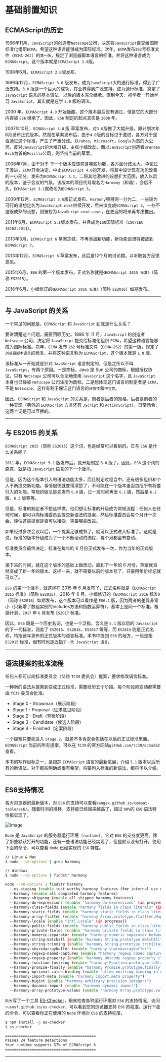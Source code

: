 # 基础前置知识

## ECMAScript的历史

1996年11月，`JavaScript`的创造者`Netscape`公司，决定将`JavaScript`提交给国际标准化组织`ECMA`，希望这种语言能够成为国际标准。次年，`ECMA`发布`262`号标准文件（`ECMA-262`）的`第一版`，规定了浏览器脚本语言的标准，并将这种语言成为`ECMAScript`。这个版本就是`ECMAScript 1.0`版。

1998年6月，`ECMAScript 2.0`版发布。

1999年12月，`ECMAScript 3.0` 版发布，成为`JavaScript`大的通行标准，得到了广泛支持。`3.0` 版是一个巨大的成功，在业界得到广泛支持，成为通行标准，奠定了 `JavaScript` 语言的基本语法，以后的版本完全继承。直到今天，初学者一开始学习 `JavaScript`，其实就是在学 `3.0` 版的语法。

2000 年，`ECMAScript 4.0` 开始酝酿。这个版本最后没有通过，但是它的大部分内容被 `ES6` 继承了。因此，`ES6` 制定的起点其实是 `2000` 年。

2007年10月，`ECMAScript 4.0` 版 草案发布，对`3.0`版做了大幅升级，原计划次年8月发布正式版本。然而在草案发布后，由于`4.0`版的目标过于激进，各方对于是否通过这个标准，产生了严重分歧。以`Yahoo`，`Microsoft`，`Google`为首的大公司，反对`JavaScript`的大幅升级，主张小幅改动，而以`JavaScript`创造者`Brendan Eich`为首的`Mozilla`公司，则坚持当前的草案。

2008年7月，由于对于 下一个版本应该包含哪些功能，各方面分歧太大，争论过于激进，`ECMA`开会决定，中止`ECMAScript 4.0`的开发，将其中设计现有功能改善的一小部分，发布为`ECMAScript 3.1`，二将其他激进的设想扩大范围，放入以后的版本，鉴于会议的气氛，该版本的项目代号取名为`Harmony`（和谐），会后不久，`ECMAScript 3.1`就改名为`ECMAScript 5`。

2009年12月，`ECMAScript 5.0`版正式发布。`Harmony`项目则一分为二，一些较为可行的设想定名为`JavaScript.next`继续开发，后来演变成`ECMAScript 6`，一些不是很成熟的设想，则被视为`JavaScript.next.next`，在更远的将来再考虑推出。

2011年6月，`ECMAScript 5.1`版本发布，并且成为`ISO`国际标准（`ISO/IEC 16262:2011`）。

2013年3月，`ECMAScript 6` 草案冻结，不再添加新功能，新功能设想将被放到 `ECMAScript 7`。

2013年12月，`ECMAScript 6` 草案发布，此后是12个月的讨论期，以听取各方反馈意见。

2015年6月，`ES6` 的第一个版本发布，正式名称就是`《ECMAScript 2015 标准》`（简称 `ES2015`）。

2016年6月，小幅修订的`《ECMAScript 2016 标准》`（简称 `ES2016`）如期发布。

---

## 与 JavaScript 的关系

一个常见的问题是，`ECMAScript` 和 `JavaScript` 到底是什么关系？

要讲清楚这个问题，需要回顾历史。1996 年 11 月，`JavaScript` 的创造者 `Netscape` 公司，决定将 `JavaScript` 提交给标准化组织 `ECMA`，希望这种语言能够成为国际标准。次年，`ECMA` 发布 `262` 号标准文件（`ECMA-262`）的第一版，规定了`浏览器脚本语言`的标准，并将这种语言称为 `ECMAScript`，这个版本就是 `1.0` 版。

该标准从一开始就是针对 `JavaScript` 语言制定的，但是之所以不叫 `JavaScript`，有两个原因。一是商标，Java 是 Sun 公司的商标，根据授权协议，只有 `Netscape` 公司可以合法地使用 `JavaScript` 这个名字，且 `JavaScript` 本身也已经被 `Netscape` 公司注册为商标。二是想体现这门语言的制定者是 `ECMA`，不是 `Netscape`，这样有利于保证这门语言的`开放性`和`中立性`。

因此，`ECMAScript` 和 `JavaScript` 的关系是，前者是后者的规格，后者是前者的一种实现（另外的 `ECMAScript` 方言还有 `JScript` 和 `ActionScript`）。日常场合，这两个词是可以互换的。

---

## 与 ES2015 的关系

`ECMAScript 2015`（简称 `ES2015`）这个词，也是经常可以看到的。它与 `ES6` 是什么关系呢？

`2011` 年，`ECMAScript 5.1` 版发布后，就开始制定 `6.0` 版了。因此，`ES6` 这个词的原意，就是指 `JavaScript` 语言的下一个版本。

但是，因为这个版本引入的语法功能太多，而且制定过程当中，还有很多组织和个人不断提交新功能。事情很快就变得清楚了，不可能在一个版本里面包括所有将要引入的功能。常规的做法是先发布 `6.0` 版，过一段时间再发 `6.1` 版，然后是 `6.2` 版、`6.3` 版等等。

但是，标准的制定者不想这样做。他们想让标准的升级成为常规流程：任何人在任何时候，都可以向标准委员会提交新语法的提案，然后标准委员会每个月开一次会，评估这些提案是否可以接受，需要哪些改进。

如果经过多次会议以后，一个提案足够成熟了，就可以正式进入标准了。这就是说，标准的版本升级成为了一个不断滚动的流程，每个月都会有变动。

标准委员会最终决定，标准在每年的 6 月份正式发布一次，作为当年的正式版本。

接下来的时间，就在这个版本的基础上做改动，直到下一年的 6 月份，草案就自然变成了新一年的版本。这样一来，就不需要以前的版本号了，只要用年份标记就可以了。

`ES6` 的第一个版本，就这样在 2015 年 6 月发布了，正式名称就是《`ECMAScript 2015` 标准》（简称 `ES2015`）。2016 年 6 月，小幅修订的《`ECMAScript 2016` 标准》（简称 `ES2016`）如期发布，这个版本可以看作是 `ES6.1` 版，因为两者的差异非常小（只新增了数组实例的includes方法和指数运算符），基本上是同一个标准。根据计划，`2017` 年 `6` 月发布 `ES2017` 标准。

因此，`ES6` 既是一个历史名词，也是一个泛指，含义是 `5.1` 版以后的 `JavaScript` 的下一代标准，涵盖了 `ES2015`、`ES2016`、`ES2017` 等等，而 `ES2015` 则是正式名称，特指该年发布的正式版本的语言标准。本书中提到 `ES6` 的地方，一般是指 `ES2015` 标准，但有时也是泛指`下一代 JavaScript 语言`。

---

## 语法提案的批准流程

任何人都可以向标准委员会（又称 `TC39` 委员会）提案，要求修改语言标准。

一种新的语法从提案到变成正式标准，需要经历五个阶段。每个阶段的变动都需要由 `TC39` 委员会批准。

- Stage 0 - Strawman（展示阶段）
- Stage 1 - Proposal（征求意见阶段）
- Stage 2 - Draft（草案阶段）
- Stage 3 - Candidate（候选人阶段）
- Stage 4 - Finished（定案阶段）

一个提案只要能进入 `Stage 2`，就差不多肯定会包括在以后的正式标准里面。`ECMAScript` 当前的所有提案，可以在 `TC39` 的官方网站`gitHub.com/tc39/ecma262`查看。

本书的写作目标之一，是跟踪 `ECMAScript` 语言的最新进展，介绍 `5.1` 版本以后所有的新语法。对于那些明确或很有希望，将要列入标准的新语法，都将予以介绍。

---

## ES6支持情况

各大浏览器的最新版本，对 `ES6` 的支持可以查看`kangax.github.io/compat-table/es6/`。随着时间的推移，支持度已经越来越高了，超过 `90%`的 `ES6` 语法特性都实现了。

![image](https://user-images.githubusercontent.com/18508817/52532590-c401ad80-2d62-11e9-98ed-af035ac605fe.png)

`Node` 是 `JavaScript` 的服务器运行环境（`runtime`）。它对 `ES6` 的支持度更高。除了那些默认打开的功能，还有一些语法功能已经实现了，但是默认没有打开。使用下面的命令，可以查看 `Node` 已经实现的 `ES6` 特性。

```sh
// Linux & Mac
$ node --v8-options | grep harmony

// Windows
$ node --v8-options | findstr harmony

node --v8-options | findstr harmony
  --es-staging (enable test-worthy harmony features (for internal use only))
  --harmony (enable all completed harmony features)
  --harmony-shipping (enable all shipped harmony features)
  --harmony-do-expressions (enable "harmony do-expressions" (in progress))
  --harmony-class-fields (enable "harmony fields in class literals" (in progress))
  --harmony-static-fields (enable "harmony static fields in class literals" (in progress))
  --harmony-array-flatten (enable "harmony Array.prototype.flat{ten,Map}" (in progress))
  --harmony-locale (enable "Intl.Locale" (in progress))
  --harmony-public-fields (enable "harmony public fields in class literals")
  --harmony-private-fields (enable "harmony private fields in class literals")
  --harmony-numeric-separator (enable "harmony numeric separator between digits")
  --harmony-string-matchall (enable "harmony String.prototype.matchAll")
  --harmony-string-trimming (enable "harmony String.prototype.trim{Start,End}")
  --harmony-sharedarraybuffer (enable "harmony sharedarraybuffer")
  --harmony-regexp-named-captures (enable "harmony regexp named captures")
  --harmony-regexp-property (enable "harmony Unicode regexp property classes")
  --harmony-function-tostring (enable "harmony Function.prototype.toString")
  --harmony-promise-finally (enable "harmony Promise.prototype.finally")
  --harmony-optional-catch-binding (enable "allow omitting binding in catch blocks")
  --harmony-import-meta (enable "harmony import.meta property")
  --harmony-bigint (enable "harmony arbitrary precision integers")
  --harmony-dynamic-import (enable "harmony dynamic import")
  --harmony-array-prototype-values (enable "harmony Array.prototype.values")


```

`阮大`写了一个工具 [ES-Checker](https://github.com/ruanyf/es-checker)，用来检查各种运行环境对 `ES6` 的支持情况。访问`ruanyf.github.io/es-checker`，可以看到您的浏览器支持 `ES6` 的程度。运行下面的命令，可以查看你正在使用的 `Node` 环境对 `ES6` 的支持程度。

```sh
$ npm install -g es-checker
$ es-checker

=========================================
Passes 24 feature Detections
Your runtime supports 57% of ECMAScript 6
=========================================
```

---

